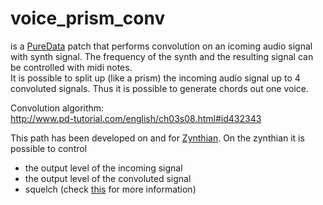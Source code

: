 # voice_prism_conv

is a [PureData](https://puredata.info/) patch that performs convolution on an icoming audio signal with synth signal. The frequency of the synth and the resulting signal can be controlled with midi notes.  
It is possible to split up (like a prism) the incoming audio signal up to 4 convoluted signals. Thus it is possible to generate chords out one voice.  

Convolution algorithm:  
http://www.pd-tutorial.com/english/ch03s08.html#id432343  


This path has been developed on and for [Zynthian](https://zynthian.org/). On the zynthian it is possible to control
- the output level of the incoming signal
- the output level of the convoluted signal
- squelch (check [this](http://www.pd-tutorial.com/english/ch03s08.html#id432343) for more information)
